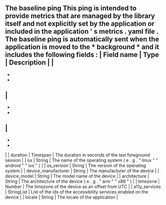 #
The
baseline
ping
This
ping
is
intended
to
provide
metrics
that
are
managed
by
the
library
itself
and
not
explicitly
set
by
the
application
or
included
in
the
application
'
s
metrics
.
yaml
file
.
The
baseline
ping
is
automatically
sent
when
the
application
is
moved
to
the
*
background
*
and
it
includes
the
following
fields
:
|
Field
name
|
Type
|
Description
|
|
-
-
-
|
-
-
-
|
-
-
-
|
|
duration
|
Timespan
|
The
duration
in
seconds
of
the
last
foreground
session
|
|
os
|
String
|
The
name
of
the
operating
system
(
e
.
g
.
"
linux
"
"
android
"
"
ios
"
)
|
|
os_version
|
String
|
The
version
of
the
operating
system
|
|
device_manufacturer
|
String
|
The
manufacturer
of
the
device
|
|
device_model
|
String
|
The
model
name
of
the
device
|
|
architecture
|
String
|
The
architecture
of
the
device
(
e
.
g
.
"
arm
"
"
x86
"
)
|
|
timezone
|
Number
|
The
timezone
of
the
device
as
an
offset
from
UTC
|
|
a11y_services
|
StringList
|
List
of
the
ids
of
the
accessibility
services
enabled
on
the
device
|
|
locale
|
String
|
The
locale
of
the
application
|
